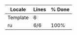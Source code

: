 |  Locale  |  Lines  | % Done|
|----------|---------|-------|
| Template |       6 |       |
| ru       |     6/6 |  100% |
